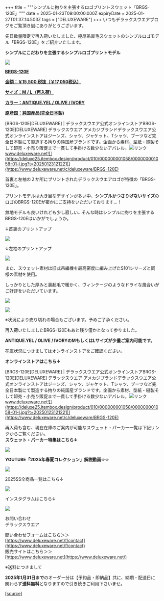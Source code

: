+++
title = """シンプルに拘りを主張するロゴプリントスウェット「BRGS-120E」"""
date = 2025-01-23T09:00:00.000Z
expiryDate = 2025-01-27T01:37:14.503Z
tags = ["DELUXEWARE"]
+++
いつもデラックスウエアブログをご覧頂き誠にありがとうございます。

先日数量限定で再入荷いたしました、極厚吊裏毛スウェットのシンプルロゴモデル「BRGS-120E」をご紹介いたします。

**シンプルにこだわりを主張するシンプルロゴプリントモデル**

[![](https://stat.ameba.jp/user_images/20250123/15/deluxeware/17/e0/j/o0800080015536242776.jpg)](https://stat.ameba.jp/user_images/20250123/15/deluxeware/17/e0/j/o0800080015536242776.jpg)

**[BRGS-120E](https://www.deluxeware.net/c/deluxeware/BRGS-120E)**

**[金額：￥15,500 税抜（￥17,050税込）](https://www.deluxeware.net/c/deluxeware/BRGS-120E)**

**[サイズ：M / L（再入荷）](https://www.deluxeware.net/c/deluxeware/BRGS-120E)**

**[カラー：ANTIQUE.YEL / OLIVE / IVORY](https://www.deluxeware.net/c/deluxeware/BRGS-120E)**

**[原産国：純国産品(完全日本製)](https://www.deluxeware.net/c/deluxeware/BRGS-120E)**

[BRGS-120E\[DELUXEWARE\] | デラックスウエア公式オンラインストアBRGS-120E\[DELUXEWARE\] デラックスウエア アメカジブランドデラックスウエア公式オンラインストアはジーンズ、シャツ、ジャケット、Tシャツ、ブーツなど完全日本製にて製造する拘りの純国産ブランドです。企画から素材、型紙・縫製そして卸売・小売り販促まで一貫して手掛ける数少ないアパレル。![リンク](https://c.stat100.ameba.jp/ameblo/symbols/v3.20.0/svg/gray/editor_link.svg)www.deluxeware.net![](https://deluxe25.itembox.design/product/010/000000001058/000000001058-01-l.jpg?t=20250123121221)](https://www.deluxeware.net/c/deluxeware/BRGS-120E)

首裏と左袖の２か所にプリントされたデラックスウエアロゴが特徴の「BRGS-120E」。

プリントモデルは大き目なデザインが多い中、**シンプルかつさりげないサイズ**のロゴのBRGS-120Eが密かにご支持をいただいております…！

無地モデルも良いけれども少し寂しい…そんな時はシンプルに拘りを主張するBRGS-120Eはいかがでしょうか。

↓首裏のプリントアップ

[![](https://stat.ameba.jp/user_images/20250123/15/deluxeware/a5/87/j/o0800080015536242794.jpg)](https://stat.ameba.jp/user_images/20250123/15/deluxeware/a5/87/j/o0800080015536242794.jpg)

↓左袖のプリントアップ

[![](https://stat.ameba.jp/user_images/20250123/15/deluxeware/d0/29/j/o0800080015536242797.jpg)](https://stat.ameba.jp/user_images/20250123/15/deluxeware/d0/29/j/o0800080015536242797.jpg)

また、スウェット素材は旧式吊編機を最高密度に編み上げたS101シリーズと同様の素材を使用。

しっかりとした厚みと裏起毛で暖かく、ヴィンテージのようなドライな風合いがご好評をいただいています。

[![](https://stat.ameba.jp/user_images/20250123/15/deluxeware/c5/8e/j/o0800080015536249765.jpg)](https://stat.ameba.jp/user_images/20250123/15/deluxeware/c5/8e/j/o0800080015536249765.jpg)

[![](https://stat.ameba.jp/user_images/20250123/15/deluxeware/ca/d7/j/o0800080015536249956.jpg)](https://stat.ameba.jp/user_images/20250123/15/deluxeware/ca/d7/j/o0800080015536249956.jpg)

※状況により売り切れの場合もございます。予めご了承ください。

再入荷いたしましたBRGS-120Eもあと残り僅かとなって参りました。

**ANTIQUE.YEL / OLIVE / IVORYのMもしくはLサイズが少量ご案内可能です。**

在庫状況につきましてはオンラインストアをご確認ください。

**オンラインストアはこちら↓**

[BRGS-120E\[DELUXEWARE\] | デラックスウエア公式オンラインストアBRGS-120E\[DELUXEWARE\] デラックスウエア アメカジブランドデラックスウエア公式オンラインストアはジーンズ、シャツ、ジャケット、Tシャツ、ブーツなど完全日本製にて製造する拘りの純国産ブランドです。企画から素材、型紙・縫製そして卸売・小売り販促まで一貫して手掛ける数少ないアパレル。![リンク](https://c.stat100.ameba.jp/ameblo/symbols/v3.20.0/svg/gray/editor_link.svg)www.deluxeware.net![](https://deluxe25.itembox.design/product/010/000000001058/000000001058-01-l.jpg?t=20250123121221)](https://www.deluxeware.net/c/deluxeware/BRGS-120E)

再入荷も含む、現在在庫のご案内が可能なスウェット・パーカー一覧は下記リンクからご覧ください。  
**スウェット・パーカー特集はこちら↓**

[![](https://stat.ameba.jp/user_images/20250120/17/deluxeware/7f/2c/j/o1200050015535259494.jpg?caw=800)](https://www.deluxeware.net/c/sweathoodie)

**YOUTUBE「2025年春夏コレクション」解説動画↓↓**

**[![](https://stat.ameba.jp/user_images/20250108/16/deluxeware/ac/cf/j/o1200050015530951038.jpg?caw=800)](https://www.youtube.com/playlist?list=PLmcuUjZ67rhnclr762_W-zDg7FyyrNvqF)**

2025SS全商品一覧はこちら↓

[![](https://stat.ameba.jp/user_images/20250114/17/deluxeware/cf/2d/j/o1200050015533133265.jpg?caw=800)](https://www.deluxeware.net/c/2025SSreserve)

インスタグラムはこちら↓

[![](https://stat.ameba.jp/user_images/20240315/15/deluxeware/04/7f/j/o0800026015413271803.jpg?caw=800)](https://www.instagram.com/deluxeware/?hl=ja)

お問い合わせ  
デラックスウエア

問い合わせフォームはこちら＞＞  
[https://www.deluxeware.net/f/contact](https://www.deluxeware.net/f/contact)  
販売サイトはこちら＞＞  
[https://www.deluxeware.net](https://www.deluxeware.net/)

※送料につきまして

**2025年1月31日まで**のオーダー分は【予約品・即納品】共に、納期・配送日に関わらず**送料無料**となりますので引き続きご利用下さいませ。

[[source]](https://ameblo.jp/deluxeware/entry-12883564689.html)
